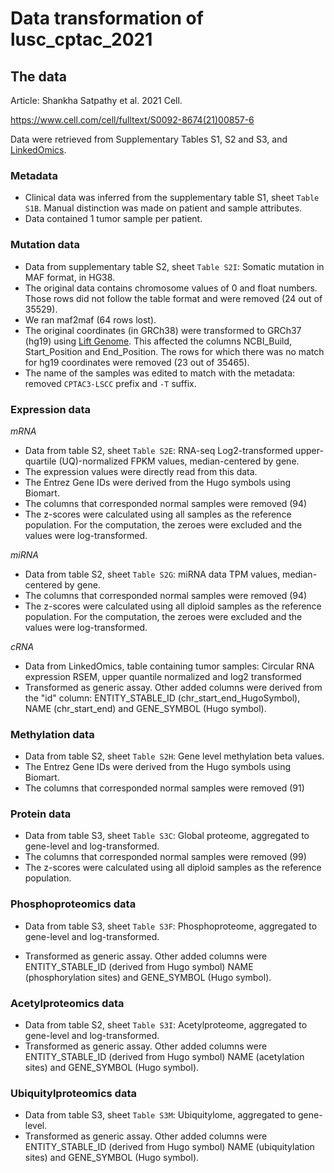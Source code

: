 # Data transformation of lusc_cptac_2021

## The data
Article:
Shankha Satpathy et al. 2021 Cell.

https://www.cell.com/cell/fulltext/S0092-8674(21)00857-6

Data were retrieved from Supplementary Tables S1, S2 and S3, and [LinkedOmics](http://www.linkedomics.org/data_download/CPTAC-LSCC/).

### Metadata

- Clinical data was inferred from the supplementary table S1, sheet `Table S1B`.
  Manual distinction was made on patient and sample attributes.
- Data contained 1 tumor sample per patient.

### Mutation data

- Data from supplementary table S2, sheet `Table S2I`: Somatic mutation in MAF format, in HG38.
- The original data contains chromosome values of 0 and float numbers. Those rows did not follow the table format and were removed (24 out of 35529).
- We ran maf2maf (64 rows lost).
- The original coordinates (in GRCh38) were transformed to GRCh37 (hg19)
  using [Lift Genome](https://genome.ucsc.edu/cgi-bin/hgLiftOver).
This affected the columns NCBI_Build, Start_Position and End_Position. 
The rows for which there was no match for hg19 coordinates were removed (23 out of 35465).
- The name of the samples was edited to match with the metadata: 
removed `CPTAC3-LSCC` prefix and `-T` suffix.

[comment]: <> (### CNA data)

[comment]: <> (- Data from table S2, sheet `Table S2B`: Gene level copy number data, log-ratio.)

[comment]: <> (- The values for continuous CNA data were directly read from the file.)

[comment]: <> (- One row with an empty Hugo Symbol was removed.)

[comment]: <> (- The Entrez Gene ID was obtained from the respective Hugo symbols using Biomart.)

[comment]: <> (- The discrete CNA data were derived from the continuous files, with thresholds as follows: &#40;-inf, -1&#41;: -2, \[-1, -0.1&#41;: -1, \[-0.1, 0.1\]: 0, &#40;0.1, 1\]: 1, &#40;1, inf&#41;: 2.)

### Expression data
_mRNA_

- Data from table S2, sheet `Table S2E`: RNA-seq Log2-transformed upper-quartile (UQ)-normalized FPKM values, median-centered by gene.
- The expression values were directly read from this data.
- The Entrez Gene IDs were derived from the Hugo symbols using Biomart.
- The columns that corresponded normal samples were removed (94)
- The z-scores were calculated using all samples as the reference population. 
For the computation, the zeroes were excluded and the values were log-transformed.

_miRNA_

- Data from table S2, sheet `Table S2G`: miRNA data TPM values, median-centered by gene.
- The columns that corresponded normal samples were removed (94)
- The z-scores were calculated using all diploid samples as the reference population. For the computation, the zeroes were excluded and the values were log-transformed.

_cRNA_

- Data from LinkedOmics, table containing tumor samples: Circular RNA expression RSEM, upper quantile normalized and log2 transformed
- Transformed as generic assay. Other added columns were derived from the "id" column: ENTITY_STABLE_ID (chr_start_end_HugoSymbol),
    NAME (chr_start_end) and GENE_SYMBOL (Hugo symbol).

### Methylation data

- Data from table S2, sheet `Table S2H`: Gene level methylation beta values.
- The Entrez Gene IDs were derived from the Hugo symbols using Biomart.
- The columns that corresponded normal samples were removed (91)

### Protein data

- Data from table S3, sheet `Table S3C`: Global proteome, aggregated to gene-level and log-transformed.
- The columns that corresponded normal samples were removed (99)
- The z-scores were calculated using all diploid samples as the reference population.

### Phosphoproteomics data

- Data from table S3, sheet `Table S3F`: Phosphoproteome, aggregated to gene-level and log-transformed.

- Transformed as generic assay. Other added columns were ENTITY_STABLE_ID (derived from Hugo symbol)
  NAME (phosphorylation sites) and GENE_SYMBOL (Hugo symbol).

### Acetylproteomics data

- Data from table S2, sheet `Table S3I`: Acetylproteome, aggregated to gene-level and log-transformed.
- Transformed as generic assay. Other added columns were ENTITY_STABLE_ID (derived from Hugo symbol)
  NAME (acetylation sites) and GENE_SYMBOL (Hugo symbol).

### Ubiquitylproteomics data

- Data from table S3, sheet `Table S3M`: Ubiquitylome, aggregated to gene-level.
- Transformed as generic assay. Other added columns were ENTITY_STABLE_ID (derived from Hugo symbol)
  NAME (ubiquitylation sites) and GENE_SYMBOL (Hugo symbol).







